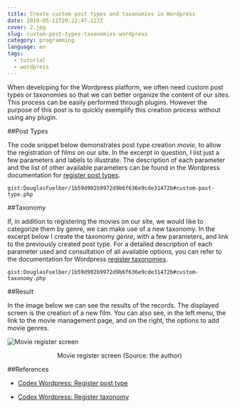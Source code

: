 ```yaml
---
title: Create custom post types and taxonomies in Wordpress
date: 2019-05-11T20:22:47.227Z
cover: 2.jpg
slug: custom-post-types-taxonomies-wordpress
category: programming
language: en
tags:
  - tutorial
  - wordpress
---
```


When developing for the Wordpress platform, we often need custom post types or taxonomies so that we can better organize the content of our sites. This process can be easily performed through plugins. However the purpose of this post is to quickly exemplify this creation process without using any plugin.

##Post Types

The code snippet below demonstrates post type creation *movie*, to allow the registration of films on our site. In the excerpt in question, I list just a few parameters and labels to illustrate. The description of each parameter and the list of other available parameters can be found in the Wordpress documentation for <a href="https://codex.wordpress.org/Function_Reference/register_post_type" target="_blank" rel="noreferrer">register post types</a>.

`gist:DouglasFuelber/1b59d902b9972d9b6f636e9cde31472b#custom-post-type.php`

##Taxonomy

If, in addition to registering the movies on our site, we would like to categorize them by genre, we can make use of a new taxonomy. In the excerpt below I create the taxonomy *genre*, with a few parameters, and link to the previously created post type. For a detailed description of each parameter used and consultation of all available options, you can refer to the documentation for Wordpress <a href="https://codex.wordpress.org/Function_Reference/register_taxonomy" target="_blank" rel="noreferrer">register taxonomies</a>.

`gist:DouglasFuelber/1b59d902b9972d9b6f636e9cde31472b#custom-taxonomy.php`

##Result

In the image below we can see the results of the records. The displayed screen is the creation of a new film. You can also see, in the left menu, the link to the movie management page, and on the right, the options to add movie genres.

![Movie register screen](/assets/custom-post-type.png "Movie register screen")
<center>Movie register screen (Source: the author)</center>

##References

- <a href="https://codex.wordpress.org/Function_Reference/register_post_type" target="_blank" rel="noreferrer">Codex Wordpress: Register post type</a>

- <a href="https://codex.wordpress.org/Function_Reference/register_taxonomy" target="_blank" rel="noreferrer">Codex Wordpress: Register taxonomy</a>